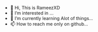 - 👋 Hi, This is RameezXD
- 👀 I’m interested in ...
- 🌱 I’m currently learning Alot of things...
- 📫 How to reach me only on github...

<!---
RameezXD/RameezXD is a ✨ special ✨ repository because its `README.md` (this file) appears on your GitHub profile.
You can click the Preview link to take a look at your changes.
--->
